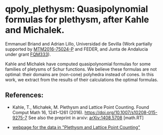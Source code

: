 # qpoly_plethysm: Quasipolynomial formulas for plethysm, after Kahle and Michalek.

Emmanuel Briand and Adrian Lillo, Universidad de Sevilla (Work partially supported by [MTM2016-75024-P](http://grupo.us.es/gmcedm/mtm.html) and FEDER, and Junta de Andalucia under grant [FQM333](http://grupo.us.es/gmcedm/index.html)).

Kahle and Michalek have computed quasipolynomial formulas for some families of pletysms of Schur functions. We believe these formulas are not optimal:
their domains are (non-cone) polyhedra instead of cones. In this work, we extract from the results of their calculations the optimal formulas.


## References:

* Kahle, T., Michałek, M. Plethysm and Lattice Point Counting. Found Comput Math 16, 1241–1261 (2016). https://doi.org/10.1007/s10208-015-9275-7 See also the preprint in arxiv:  	[arXiv:1408.5708](https://arxiv.org/abs/1408.5708) \[math.RT\]

* [webpage for the data in "Plethysm and Lattice Point Counting"](http://www.thomas-kahle.de/plethysm.html)
